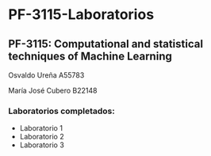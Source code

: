 # PF-3115-Laboratorios

## PF-3115: Computational and statistical techniques of Machine Learning

Osvaldo Ureña A55783

María José Cubero B22148


### Laboratorios completados:

- Laboratorio 1
- Laboratorio 2
- Laboratorio 3
